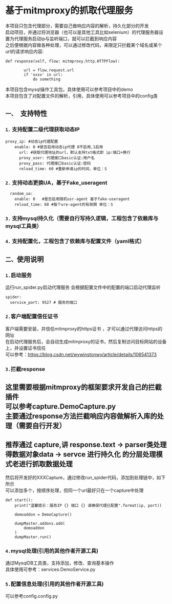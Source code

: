 
# 基于mitmproxy的抓取代理服务
本项目只包含代理部分，需要自己做响应内容的解析，持久化部分的开发  
启动项目，并通过将浏览器（也可以是其他工具比如selenium）的代理服务器设置为代理服务启动ip与监听端口，就可以拦截到响应内容  
之后便根据内容做各种处理，可以通过修改代码，来限定只拦截某个域名或某个url的请求响应内容:  
``` 
def response(self, flow: mitmproxy.http.HTTPFlow):

        url = flow.request.url
        if 'xxxx' in url:
            do something
```
本项目包含mysql操作工具包，具体使用可以参考项目中的demo  
本项目包含了对配置文件的解析，引用，具体使用可以参考项目中的config类  

## `一、 `支持特性
### `1.` 支持配置二级代理获取动态IP
```
proxy_ip: #动态ip代理配置
    enable: 0 #是否启用动态ip代理 0不启用,1启用
      url: #获取代理地址的url，默认支持txt格式即 ip:端口+换行
      proxy_user: 代理接口basic认证:用户名
      proxy_pass: 代理接口basic认证:密码
      reload_time: 60 #重新申请ip的时间，单位：S
```
### `2.` 支持动态更换UA，基于Fake_useragent
```
  random_ua:
    enable: 0   #是否启用随机usr-agent 基于fake-useragent
    reload_time: 60 #每个ure-agent的有效期 单位：S
```

### `3.` 支持mysql持久化（需要自行写持久逻辑，工程包含了依赖库与mysql工具类）

### `4.` 支持配置化，工程包含了依赖库与配置文件（yaml格式）

## `二、`使用说明
### `1.`启动服务
运行run_spider.py启动代理服务
会根据配置文件中的配置的端口启动代理监听  
```
spider:
  service_port: 9527 # 服务的端口
```
 
### `2.`客户端配置信任证书
客户端需要安装，并信任mitmproxy的https证书 ，才可以通过代理访问https的网址  
在启动代理服务后，会自动生成mitmproxy的证书，然后复制访问目标网站的设备上，并设置证书信任  
可以参考：https://blog.csdn.net/wywinstonwy/article/details/106541373  

### `3.`拦截response  
这里需要根据mitmproxy的框架要求开发自己的拦截插件  
可以参考capture.DemoCapture.py  
主要通过response方法拦截响应内容做解析入库的处理（需要自行开发）  
---
推荐通过 capture,讲 response.text -> parser类处理得数据对象data -> servce 进行持久化
的分层处理模式老进行抓取数据处理  
---
然后将开发好的XXXCapture，通过修改run_spider代码，添加到处理链中，如下所示  
可以添加多个，按顺序处理，但同一个url最好只在一个capture中处理  
```
def start():
    print("温馨提示：服务IP {} 端口 {} 请确保代理已配置".format(ip, port))

    demoaddon = DemoCapture()

    dumpMaster.addons.add(
        demoaddon
    )
    dumpMaster.run()
```
### `4.`mysql处理(引用的其他作者开源工具)
通过MysqlDB工具类，支持添加，修改、查询基本操作  
具体使用可参考：services.DemoService.py  

### `5.`配置信息处理(引用的其他作者开源工具)
可以参考config.config.py
